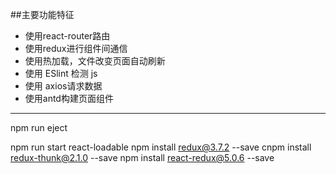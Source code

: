 ##主要功能特征
- 使用react-router路由
- 使用redux进行组件间通信
- 使用热加载，文件改变页面自动刷新
- 使用 ESlint 检测 js
- 使用 axios请求数据
- 使用antd构建页面组件

---------

npm run eject

npm run start
react-loadable
npm install redux@3.7.2 --save
cnpm install redux-thunk@2.1.0 --save
npm install react-redux@5.0.6 --save